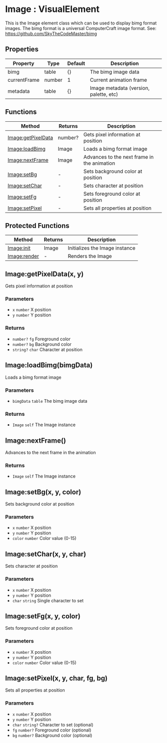 # Image : VisualElement
This is the Image element class which can be used to display bimg format images.
The bimg format is a universal ComputerCraft image format.
See: https://github.com/SkyTheCodeMaster/bimg

## Properties

|Property|Type|Default|Description|
|---|---|---|---|
|bimg|table|{}|The bimg image data
|currentFrame|number|1|Current animation frame
|metadata|table|{}|Image metadata (version, palette, etc)

## Functions

|Method|Returns|Description|
|---|---|---|
|[Image:getPixelData](#Image:getPixelData)|number?|Gets pixel information at position
|[Image:loadBimg](#Image:loadBimg)|Image|Loads a bimg format image
|[Image:nextFrame](#Image:nextFrame)|Image|Advances to the next frame in the animation
|[Image:setBg](#Image:setBg)|-|Sets background color at position
|[Image:setChar](#Image:setChar)|-|Sets character at position
|[Image:setFg](#Image:setFg)|-|Sets foreground color at position
|[Image:setPixel](#Image:setPixel)|-|Sets all properties at position


## Protected Functions

|Method|Returns|Description|
|---|---|---|
|[Image:init](#Image:init)|Image|Initializes the Image instance
|[Image:render](#Image:render)|-|Renders the Image

## Image:getPixelData(x, y)
Gets pixel information at position

### Parameters
* `x` `number` X position
* `y` `number` Y position

### Returns
* `number?` `fg` Foreground color
* `number?` `bg` Background color
* `string?` `char` Character at position

## Image:loadBimg(bimgData)
Loads a bimg format image

### Parameters
* `bimgData` `table` The bimg image data

### Returns
* `Image` `self` The Image instance

## Image:nextFrame()
Advances to the next frame in the animation

### Returns
* `Image` `self` The Image instance

## Image:setBg(x, y, color)
Sets background color at position

### Parameters
* `x` `number` X position
* `y` `number` Y position
* `color` `number` Color value (0-15)

## Image:setChar(x, y, char)
Sets character at position

### Parameters
* `x` `number` X position
* `y` `number` Y position
* `char` `string` Single character to set

## Image:setFg(x, y, color)
Sets foreground color at position

### Parameters
* `x` `number` X position
* `y` `number` Y position
* `color` `number` Color value (0-15)

## Image:setPixel(x, y, char, fg, bg)
Sets all properties at position

### Parameters
* `x` `number` X position
* `y` `number` Y position
* `char` `string?` Character to set (optional)
* `fg` `number?` Foreground color (optional)
* `bg` `number?` Background color (optional)


